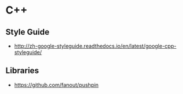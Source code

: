 # C++


## Style Guide

- http://zh-google-styleguide.readthedocs.io/en/latest/google-cpp-styleguide/


## Libraries

- https://github.com/fanout/pushpin
